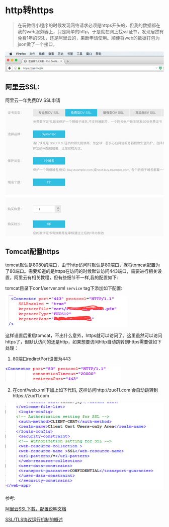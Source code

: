 
# http转https

> 在玩微信小程序的时候发现网络请求必须是https开头的，但我的数据都在我的web服务器上，只是简单的http，于是就在网上找ssl证书，发现居然有免费1年的SSL，还是阿里云的，果断申请使用。顺便将web的数据打包为json做了一个接口。

![web_https_1.png](../../../images/blog/web/web_https_1.png)

## 阿里云SSL:
阿里云一年免费DV SSL申请    

![web_https_2.png](../../../images/blog/web/web_https_2.png)

## Tomcat配置https
tomcat默认是8080的端口，由于http访问时默认是80端口，就将tomcat配置为了80端口。需要知道的是https在访问的时候默认访问443端口，需要进行相关设置，阿里云有相关教程，但有些细节不一样,我的配置如下:

tomcat目录下conf/server.xml   `service` tag下添加如下配置:

![web_https_3.png](../../../images/blog/web/web_https_3.png)


这样设置后重启tomcat，不出什么意外，https就可以访问了。这里虽然可以访问https了，但默认访问的还是http，如果想要访问http自动跳转到https需要做如下处理：
1. 80端口redirctPort设置为443

![web_https_4.png](../../../images/blog/web/web_https_4.png)

2. 在conf/web.xml下加上如下代码, 这样访问http://zuo11.com 会自动跳转到https://zuo11.com

![web_https_5.png](../../../images/blog/web/web_https_5.png)


参考:

[阿里云SSL下载，配置说明文档](https://yundun.console.aliyun.com/?spm=5176.2020520163.1002.d10cas.UB7mOZ&p=cas#/cas/download/213995662290985)


[SSL/TLS协议运行机制的概述](http://www.ruanyifeng.com/blog/2014/02/ssl_tls.html)

